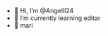 - 👋 Hi, I’m @Angelll24
- 🌱 I’m currently learning editar
- 🎀 mari

<!---
Angelll24/Angelll24 is a ✨ special ✨ repository because its `README.md` (this file) appears on your GitHub profile.
You can click the Preview link to take a look at your changes.
--->

